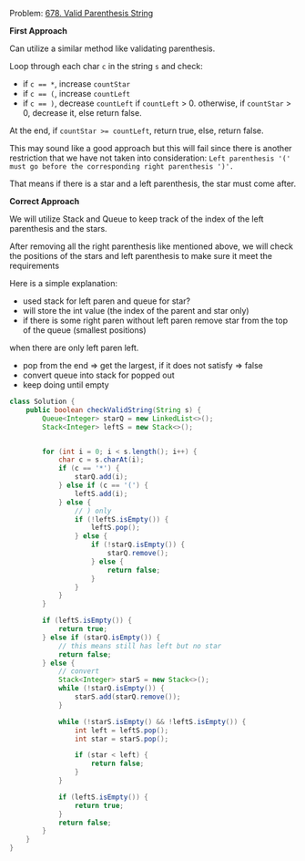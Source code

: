 Problem: [678. Valid Parenthesis String](https://leetcode.com/problems/valid-parenthesis-string/description/)

<strong>First Approach</strong>

Can utilize a similar method like validating parenthesis.

Loop through each char `c` in the string `s` and check:
- if `c == *`, increase `countStar`
- if `c == (`, increase `countLeft`
- if `c == )`, decrease `countLeft` if `countLeft` > 0. otherwise, if `countStar` > 0, decrease it, else return false.

At the end, if `countStar >= countLeft`, return true, else, return false.

This may sound like a good approach but this will fail since there is another restriction that we have not taken into consideration:
`Left parenthesis '(' must go before the corresponding right parenthesis ')'.`

That means if there is a star and a left parenthesis, the star must come after.

<strong> Correct Approach</strong>

We will utilize Stack and Queue to keep track of the index of the left parenthesis and the stars.

After removing all the right parenthesis like mentioned above, we will check the positions of the stars and left parenthesis to make sure it meet the requirements

Here is a simple explanation:
- used stack for left paren and queue for star?
- will store the int value (the index of the parent and star only)
- if there is some right paren without left paren
    remove star from the top of the queue (smallest positions)


when there are only left paren left. 
- pop from the end => get the largest, if it does not satisfy => false
- convert queue into stack for popped out
- keep doing until empty

```java
class Solution {
    public boolean checkValidString(String s) {
        Queue<Integer> starQ = new LinkedList<>();
        Stack<Integer> leftS = new Stack<>();


        for (int i = 0; i < s.length(); i++) {
            char c = s.charAt(i);
            if (c == '*') {
                starQ.add(i);
            } else if (c == '(') {
                leftS.add(i);
            } else {
                // ) only 
                if (!leftS.isEmpty()) {
                    leftS.pop();
                } else {
                    if (!starQ.isEmpty()) {
                        starQ.remove();
                    } else {
                        return false;
                    }
                }
            }
        }

        if (leftS.isEmpty()) {
            return true;
        } else if (starQ.isEmpty()) {
            // this means still has left but no star 
            return false;
        } else {
            // convert 
            Stack<Integer> starS = new Stack<>();
            while (!starQ.isEmpty()) {
                starS.add(starQ.remove());
            }

            while (!starS.isEmpty() && !leftS.isEmpty()) {
                int left = leftS.pop();
                int star = starS.pop();

                if (star < left) {
                    return false;
                }
            }

            if (leftS.isEmpty()) {
                return true;
            }
            return false;
        }
    }
}
```
